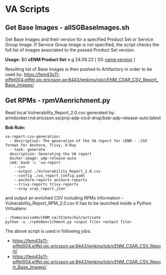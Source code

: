 
# VA Scripts

## Get Base Images - allSGBaseImages.sh

Get Base Images and their version for a specified Product Set or Service Group Image.
If Service Group Image is not specified, the script checks the full list of images associated to
the passed Product Set version.

**Usage:** $0 **cENM Product Set** e.g 24.09.23 [ SG <name:version> ]

Resulting list of Base Images is then pushed to Artifactory in order to be used by:
<https://fem43s11-eiffel004.eiffel.gic.ericsson.se:8443/jenkins/job/cENM_CSAR_CSV_Report_Base_Images/>

## Get RPMs - rpmVAenrichment.py

Read local Vulnerability_Report_2.0.csv generated by:
armdocker.rnd.ericsson.se/proj-adp-cicd-drop/bob-adp-release-auto:latest

**Bob Rule:**

```text
va-report-csv-generation:
  - description: The generation of the VA report for cENM - .CSV format for Anchore, Trivy, X-Ray
  - task: generate
  description: Generating the VA report
  docker-image: adp-release-auto
  cmd: bash -c 'va-report
    --csv
    --output ./Vulnerability_Report_2.0.csv
    --config ./va_report_config.yaml
    --anchore-reports anchore-reports
    --trivy-reports trivy-reports
    --xray xray_report.json'
```

and output an enriched CSV including RPMs information - Vulnerability_Report_RPM_2.0.csv
It has to be launched inside a Python Virtualenv:

```text
. /home/axisadm/cENM_va/311env/bin/activate
python -u ./rpmVAenrichment.py <input file> <output file>
```

The above script is used in following jobs:

* <https://fem43s11-eiffel004.eiffel.gic.ericsson.se:8443/jenkins/job/cENM_CSAR_CSV_Report/>
* <https://fem43s11-eiffel004.eiffel.gic.ericsson.se:8443/jenkins/job/cENM_CSAR_CSV_Report_Base_Images/>
